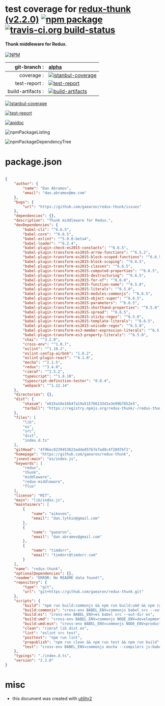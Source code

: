 # test coverage for  [redux-thunk (v2.2.0)](https://github.com/gaearon/redux-thunk)  [![npm package](https://img.shields.io/npm/v/npmtest-redux-thunk.svg?style=flat-square)](https://www.npmjs.org/package/npmtest-redux-thunk) [![travis-ci.org build-status](https://api.travis-ci.org/npmtest/node-npmtest-redux-thunk.svg)](https://travis-ci.org/npmtest/node-npmtest-redux-thunk)
#### Thunk middleware for Redux.

[![NPM](https://nodei.co/npm/redux-thunk.png?downloads=true)](https://www.npmjs.com/package/redux-thunk)

| git-branch : | [alpha](https://github.com/npmtest/node-npmtest-redux-thunk/tree/alpha)|
|--:|:--|
| coverage : | [![istanbul-coverage](https://npmtest.github.io/node-npmtest-redux-thunk/build/coverage.badge.svg)](https://npmtest.github.io/node-npmtest-redux-thunk/build/coverage.html/index.html)|
| test-report : | [![test-report](https://npmtest.github.io/node-npmtest-redux-thunk/build/test-report.badge.svg)](https://npmtest.github.io/node-npmtest-redux-thunk/build/test-report.html)|
| build-artifacts : | [![build-artifacts](https://npmtest.github.io/node-npmtest-redux-thunk/glyphicons_144_folder_open.png)](https://github.com/npmtest/node-npmtest-redux-thunk/tree/gh-pages/build)|

[![istanbul-coverage](https://npmtest.github.io/node-npmtest-redux-thunk/build/screenCapture.buildCustomOrg.browser.coverage.html.png)](https://npmtest.github.io/node-npmtest-redux-thunk/build/coverage.html/index.html)

[![test-report](https://npmtest.github.io/node-npmtest-redux-thunk/build/screenCapture.buildCustomOrg.browser.%252Fhome%252Ftravis%252Fbuild%252Fnpmtest%252Fnode-npmtest-redux-thunk%252Ftmp%252Fbuild%252Ftest-report.html.png)](https://npmtest.github.io/node-npmtest-redux-thunk/build/test-report.html)

[![apidoc](https://npmdoc.github.io/node-npmdoc-redux-thunk/build/screenCapture.buildApidoc.browser.%252Fhome%252Ftravis%252Fbuild%252Fnpmdoc%252Fnode-npmdoc-redux-thunk%252Ftmp%252Fbuild%252Fapidoc.html.png)](https://npmdoc.github.io/node-npmdoc-redux-thunk/build/apidoc.html)

![npmPackageListing](https://npmtest.github.io/node-npmtest-redux-thunk/build/screenCapture.npmPackageListing.svg)

![npmPackageDependencyTree](https://npmtest.github.io/node-npmtest-redux-thunk/build/screenCapture.npmPackageDependencyTree.svg)



# package.json

```json

{
    "author": {
        "name": "Dan Abramov",
        "email": "dan.abramov@me.com"
    },
    "bugs": {
        "url": "https://github.com/gaearon/redux-thunk/issues"
    },
    "dependencies": {},
    "description": "Thunk middleware for Redux.",
    "devDependencies": {
        "babel-cli": "^6.6.5",
        "babel-core": "^6.6.5",
        "babel-eslint": "^5.0.0-beta4",
        "babel-loader": "^6.2.4",
        "babel-plugin-check-es2015-constants": "^6.6.5",
        "babel-plugin-transform-es2015-arrow-functions": "^6.5.2",
        "babel-plugin-transform-es2015-block-scoped-functions": "^6.6.5",
        "babel-plugin-transform-es2015-block-scoping": "^6.6.5",
        "babel-plugin-transform-es2015-classes": "^6.6.5",
        "babel-plugin-transform-es2015-computed-properties": "^6.6.5",
        "babel-plugin-transform-es2015-destructuring": "^6.6.5",
        "babel-plugin-transform-es2015-for-of": "^6.6.0",
        "babel-plugin-transform-es2015-function-name": "^6.5.0",
        "babel-plugin-transform-es2015-literals": "^6.5.0",
        "babel-plugin-transform-es2015-modules-commonjs": "^6.6.5",
        "babel-plugin-transform-es2015-object-super": "^6.6.5",
        "babel-plugin-transform-es2015-parameters": "^6.6.5",
        "babel-plugin-transform-es2015-shorthand-properties": "^6.5.0",
        "babel-plugin-transform-es2015-spread": "^6.6.5",
        "babel-plugin-transform-es2015-sticky-regex": "^6.5.0",
        "babel-plugin-transform-es2015-template-literals": "^6.6.5",
        "babel-plugin-transform-es2015-unicode-regex": "^6.5.0",
        "babel-plugin-transform-es3-member-expression-literals": "^6.5.0",
        "babel-plugin-transform-es3-property-literals": "^6.5.0",
        "chai": "^3.2.0",
        "cross-env": "^1.0.7",
        "eslint": "^1.10.2",
        "eslint-config-airbnb": "1.0.2",
        "eslint-plugin-react": "^4.1.0",
        "mocha": "^2.2.5",
        "redux": "^3.4.0",
        "rimraf": "^2.5.2",
        "typescript": "^1.8.10",
        "typescript-definition-tester": "0.0.4",
        "webpack": "^1.12.14"
    },
    "directories": {},
    "dist": {
        "shasum": "e615a16e16b47a19a515766133d1e3e99b7852e5",
        "tarball": "https://registry.npmjs.org/redux-thunk/-/redux-thunk-2.2.0.tgz"
    },
    "files": [
        "lib",
        "es",
        "src",
        "dist",
        "index.d.ts"
    ],
    "gitHead": "4f96ec0239453623adde857b7e7ad8c4f2897bf1",
    "homepage": "https://github.com/gaearon/redux-thunk",
    "jsnext:main": "es/index.js",
    "keywords": [
        "redux",
        "thunk",
        "middleware",
        "redux-middleware",
        "flux"
    ],
    "license": "MIT",
    "main": "lib/index.js",
    "maintainers": [
        {
            "name": "aikoven",
            "email": "dan.lytkin@gmail.com"
        },
        {
            "name": "gaearon",
            "email": "dan.abramov@gmail.com"
        },
        {
            "name": "timdorr",
            "email": "timdorr@timdorr.com"
        }
    ],
    "name": "redux-thunk",
    "optionalDependencies": {},
    "readme": "ERROR: No README data found!",
    "repository": {
        "type": "git",
        "url": "git+https://github.com/gaearon/redux-thunk.git"
    },
    "scripts": {
        "build": "npm run build:commonjs && npm run build:umd && npm run build:umd:min && npm run build:es",
        "build:commonjs": "cross-env BABEL_ENV=commonjs babel src --out-dir lib",
        "build:es": "cross-env BABEL_ENV=es babel src --out-dir es",
        "build:umd": "cross-env BABEL_ENV=commonjs NODE_ENV=development webpack",
        "build:umd:min": "cross-env BABEL_ENV=commonjs NODE_ENV=production webpack",
        "clean": "rimraf lib dist es",
        "lint": "eslint src test",
        "posttest": "npm run lint",
        "prepublish": "npm run clean && npm run test && npm run build",
        "test": "cross-env BABEL_ENV=commonjs mocha --compilers js:babel-core/register --reporter spec test/*.js"
    },
    "typings": "./index.d.ts",
    "version": "2.2.0"
}
```



# misc
- this document was created with [utility2](https://github.com/kaizhu256/node-utility2)
